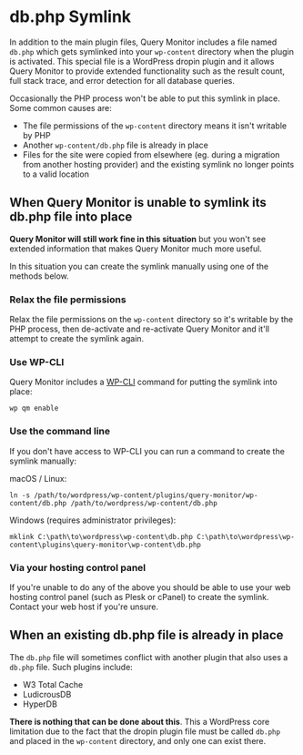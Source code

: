 # db.php Symlink

In addition to the main plugin files, Query Monitor includes a file named `db.php` which gets symlinked into your `wp-content` directory when the plugin is activated. This special file is a WordPress dropin plugin and it allows Query Monitor to provide extended functionality such as the result count, full stack trace, and error detection for all database queries.

Occasionally the PHP process won't be able to put this symlink in place. Some common causes are:

* The file permissions of the `wp-content` directory means it isn't writable by PHP
* Another `wp-content/db.php` file is already in place
* Files for the site were copied from elsewhere (eg. during a migration from another hosting provider) and the existing symlink no longer points to a valid location

## When Query Monitor is unable to symlink its db.php file into place

**Query Monitor will still work fine in this situation** but you won't see extended information that makes Query Monitor much more useful.

In this situation you can create the symlink manually using one of the methods below.

### Relax the file permissions

Relax the file permissions on the `wp-content` directory so it's writable by the PHP process, then de-activate and re-activate Query Monitor and it'll attempt to create the symlink again.

### Use WP-CLI

Query Monitor includes a [WP-CLI](https://wp-cli.org/) command for putting the symlink into place:

```
wp qm enable
```

### Use the command line

If you don't have access to WP-CLI you can run a command to create the symlink manually:

macOS / Linux:

```
ln -s /path/to/wordpress/wp-content/plugins/query-monitor/wp-content/db.php /path/to/wordpress/wp-content/db.php
```

Windows (requires administrator privileges):

```
mklink C:\path\to\wordpress\wp-content\db.php C:\path\to\wordpress\wp-content\plugins\query-monitor\wp-content\db.php
```

### Via your hosting control panel

If you're unable to do any of the above you should be able to use your web hosting control panel (such as Plesk or cPanel) to create the symlink. Contact your web host if you're unsure.

## When an existing db.php file is already in place

The `db.php` file will sometimes conflict with another plugin that also uses a `db.php` file. Such plugins include:

* W3 Total Cache
* LudicrousDB
* HyperDB

**There is nothing that can be done about this**. This a WordPress core limitation due to the fact that the dropin plugin file must be called `db.php` and placed in the `wp-content` directory, and only one can exist there.
